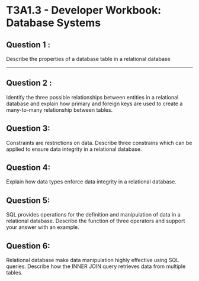 # T3A1.3 - Developer Workbook: Database Systems 

## Question 1 : 
Describe the properties of a database table in a relational database

---

## Question 2 :
Identify the three possible relationships between entities in a relational database and explain how primary and foreign keys are used to create a many-to-many relationship between tables. 

## Question 3: 
Constraints are restrictions on data. Describe three constrains which can be applied to ensure data integrity in a relational database.

## Question 4:
Explain how data types enforce data integrity in a relational database. 

## Question 5:
SQL provides operations for the definition and manipulation of data in a relational database. Describe the function of three operators and support your answer with an example. 

## Question 6: 
Relational database make data manipulation highly effective using SQL queries. Describe how the INNER JOIN query retrieves data from multiple tables. 
